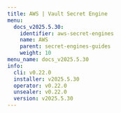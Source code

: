 ```yaml
---
title: AWS | Vault Secret Engine
menu:
  docs_v2025.5.30:
    identifier: aws-secret-engines
    name: AWS
    parent: secret-engines-guides
    weight: 10
menu_name: docs_v2025.5.30
info:
  cli: v0.22.0
  installer: v2025.5.30
  operator: v0.22.0
  unsealer: v0.22.0
  version: v2025.5.30
---
```



